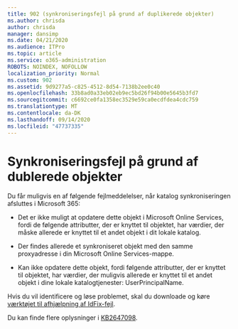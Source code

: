 ```yaml
---
title: 902 (synkroniseringsfejl på grund af duplikerede objekter)
ms.author: chrisda
author: chrisda
manager: dansimp
ms.date: 04/21/2020
ms.audience: ITPro
ms.topic: article
ms.service: o365-administration
ROBOTS: NOINDEX, NOFOLLOW
localization_priority: Normal
ms.custom: 902
ms.assetid: 9d9277a5-c825-4512-8d54-7138b2ee0c40
ms.openlocfilehash: 33b8ad0a33eb02eb9ec5bd26f94b00e5645b3fd7
ms.sourcegitcommit: c6692ce0fa1358ec3529e59ca0ecdfdea4cdc759
ms.translationtype: MT
ms.contentlocale: da-DK
ms.lasthandoff: 09/14/2020
ms.locfileid: "47737335"
---
```

# <a name="sync-errors-due-to-duplicate-objects"></a>Synkroniseringsfejl på grund af dublerede objekter

Du får muligvis en af følgende fejlmeddelelser, når katalog synkroniseringen afsluttes i Microsoft 365:

- Det er ikke muligt at opdatere dette objekt i Microsoft Online Services, fordi de følgende attributter, der er knyttet til objektet, har værdier, der måske allerede er knyttet til et andet objekt i dit lokale katalog.

- Der findes allerede et synkroniseret objekt med den samme proxyadresse i din Microsoft Online Services-mappe.

- Kan ikke opdatere dette objekt, fordi følgende attributter, der er knyttet til objektet, har værdier, der muligvis allerede er knyttet til et andet objekt i dine lokale katalogtjenester: UserPrincipalName.

Hvis du vil identificere og løse problemet, skal du downloade og køre [værktøjet til afhjælpning af IdFix-fejl](https://www.microsoft.com/download/details.aspx?id=36832).

Du kan finde flere oplysninger i [KB2647098](https://support.microsoft.com/help/2647098/duplicate-or-invalid-attributes-prevent-directory-synchronization-in-o).
